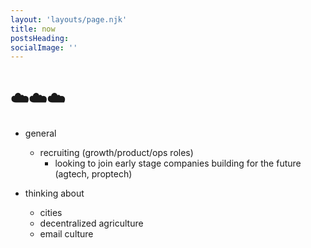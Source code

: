 ```yaml
---
layout: 'layouts/page.njk'
title: now
postsHeading: 
socialImage: ''
---
```

# ☁️☁️☁️

- general
    - recruiting (growth/product/ops roles)
        - looking to join early stage companies building for the future (agtech, proptech)

- thinking about
    - cities 
    - decentralized agriculture 
    - email culture 